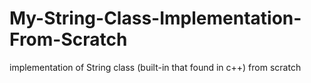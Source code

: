 # My-String-Class-Implementation-From-Scratch
implementation of String class (built-in that found in c++) from scratch
